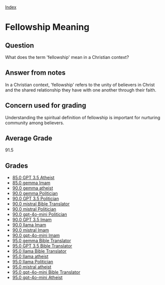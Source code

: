 
[Index](../index.md)
# Fellowship Meaning
## Question
What does the term 'fellowship' mean in a Christian context?

## Answer from notes
In a Christian context, 'fellowship' refers to the unity of believers in Christ and the shared relationship they have with one another through their faith.

## Concern used for grading
Understanding the spiritual definition of fellowship is important for nurturing community among believers.

## Average Grade
91.5

## Grades
 * [85.0 GPT 3.5 Atheist](../answers/GPT_3.5_Atheist/Fellowship_Meaning.md)
 * [85.0 gemma Imam](../answers/gemma_Imam/Fellowship_Meaning.md)
 * [90.0 gemma atheist](../answers/gemma_atheist/Fellowship_Meaning.md)
 * [90.0 gemma Politician](../answers/gemma_Politician/Fellowship_Meaning.md)
 * [90.0 GPT 3.5 Politician](../answers/GPT_3.5_Politician/Fellowship_Meaning.md)
 * [90.0 mistral Bible Translator](../answers/mistral_Bible_Translator/Fellowship_Meaning.md)
 * [90.0 mistral Politician](../answers/mistral_Politician/Fellowship_Meaning.md)
 * [90.0 gpt-4o-mini Politician](../answers/gpt-4o-mini_Politician/Fellowship_Meaning.md)
 * [90.0 GPT 3.5 Imam](../answers/GPT_3.5_Imam/Fellowship_Meaning.md)
 * [90.0 llama Imam](../answers/llama_Imam/Fellowship_Meaning.md)
 * [90.0 mistral Imam](../answers/mistral_Imam/Fellowship_Meaning.md)
 * [90.0 gpt-4o-mini Imam](../answers/gpt-4o-mini_Imam/Fellowship_Meaning.md)
 * [95.0 gemma Bible Translator](../answers/gemma_Bible_Translator/Fellowship_Meaning.md)
 * [95.0 GPT 3.5 Bible Translator](../answers/GPT_3.5_Bible_Translator/Fellowship_Meaning.md)
 * [95.0 llama Bible Translator](../answers/llama_Bible_Translator/Fellowship_Meaning.md)
 * [95.0 llama atheist](../answers/llama_atheist/Fellowship_Meaning.md)
 * [95.0 llama Politician](../answers/llama_Politician/Fellowship_Meaning.md)
 * [95.0 mistral atheist](../answers/mistral_atheist/Fellowship_Meaning.md)
 * [95.0 gpt-4o-mini Bible Translator](../answers/gpt-4o-mini_Bible_Translator/Fellowship_Meaning.md)
 * [95.0 gpt-4o-mini Atheist](../answers/gpt-4o-mini_Atheist/Fellowship_Meaning.md)

